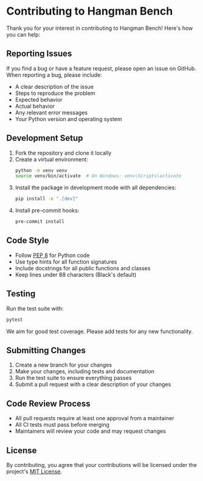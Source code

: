 # Contributing to Hangman Bench

Thank you for your interest in contributing to Hangman Bench! Here's how you can help:

## Reporting Issues

If you find a bug or have a feature request, please open an issue on GitHub. When reporting a bug, please include:

- A clear description of the issue
- Steps to reproduce the problem
- Expected behavior
- Actual behavior
- Any relevant error messages
- Your Python version and operating system

## Development Setup

1. Fork the repository and clone it locally
2. Create a virtual environment:
   ```bash
   python -m venv venv
   source venv/bin/activate  # On Windows: venv\Scripts\activate
   ```
3. Install the package in development mode with all dependencies:
   ```bash
   pip install -e ".[dev]"
   ```
4. Install pre-commit hooks:
   ```bash
   pre-commit install
   ```

## Code Style

- Follow [PEP 8](https://www.python.org/dev/peps/pep-0008/) for Python code
- Use type hints for all function signatures
- Include docstrings for all public functions and classes
- Keep lines under 88 characters (Black's default)

## Testing

Run the test suite with:

```bash
pytest
```

We aim for good test coverage. Please add tests for any new functionality.

## Submitting Changes

1. Create a new branch for your changes
2. Make your changes, including tests and documentation
3. Run the test suite to ensure everything passes
4. Submit a pull request with a clear description of your changes

## Code Review Process

- All pull requests require at least one approval from a maintainer
- All CI tests must pass before merging
- Maintainers will review your code and may request changes

## License

By contributing, you agree that your contributions will be licensed under the project's [MIT License](LICENSE).
